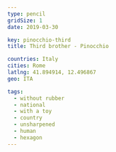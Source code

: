 ```yaml
---
type: pencil
gridSize: 1
date: 2019-03-30

key: pinocchio-third
title: Third brother - Pinocchio

countries: Italy
cities: Rome
latlng: 41.894914, 12.496867
geo: ITA

tags:
  - without rubber
  - national
  - with a toy
  - country
  - unsharpened
  - human
  - hexagon
---
```

